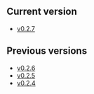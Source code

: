## Current version

- [v0.2.7](v0.2.7)

## Previous versions

- [v0.2.6](v0.2.6)
- [v0.2.5](v0.2.5)
- [v0.2.4](v0.2.4)
